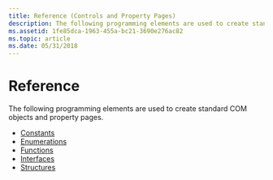 ```yaml
---
title: Reference (Controls and Property Pages)
description: The following programming elements are used to create standard COM objects and property pages.
ms.assetid: 1fe85dca-1963-455a-bc21-3690e276ac82
ms.topic: article
ms.date: 05/31/2018
---
```


# Reference

The following programming elements are used to create standard COM objects and property pages.

-   [Constants](constants-ctrls.md)
-   [Enumerations](enumerations-ctrls.md)
-   [Functions](functions-ctrls.md)
-   [Interfaces](interfaces-ctrls.md)
-   [Structures](structures-ctrls.md)

 

 




